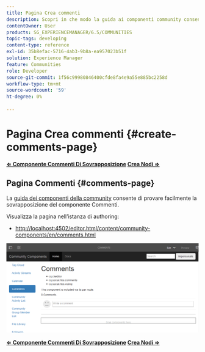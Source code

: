 ```yaml
---
title: Pagina Crea commenti
description: Scopri in che modo la guida ai componenti community consente di avere un’esperienza semplice con la sovrapposizione del componente Commenti.
contentOwner: User
products: SG_EXPERIENCEMANAGER/6.5/COMMUNITIES
topic-tags: developing
content-type: reference
exl-id: 35b8efac-5716-4ab3-9b8a-ea957023b51f
solution: Experience Manager
feature: Communities
role: Developer
source-git-commit: 1f56c99980846400cfde8fa4e9a55e885bc2258d
workflow-type: tm+mt
source-wordcount: '59'
ht-degree: 0%

---
```


# Pagina Crea commenti {#create-comments-page}

**[⇐ Componente Commenti Di Sovrapposizione](overlay-comments.md) [Crea Nodi ⇒](overlay-create-nodes.md)**

## Pagina Commenti {#comments-page}

La [guida dei componenti della community](components-guide.md) consente di provare facilmente la sovrapposizione del componente Commenti.

Visualizza la pagina nell’istanza di authoring:

* [http://localhost:4502/editor.html/content/community-components/en/comments.html](http://localhost:4502/editor.html/content/community-components/en/comments.html)

![commenti](assets/comments.png)

**[⇐ Componente Commenti Di Sovrapposizione](overlay-comments.md) [Crea Nodi ⇒](overlay-create-nodes.md)**
